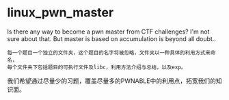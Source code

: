 # linux_pwn_master
Is there any way to become a pwn master from CTF challenges? I'm not sure about that. But master is based on accumulation is beyond all doubt..
  
```
每一个题目一个独立的文件夹，这个题目的名字将被忽略，文件夹以一种具体的利用方式来命名，
每个文件夹下包括题目的可执行文件及libc，利用方法介绍与总结，以及exp。
```  
  
我们希望通过尽量少的习题，覆盖尽量多的PWNABLE中的利用点，拓宽我们的知识面。
